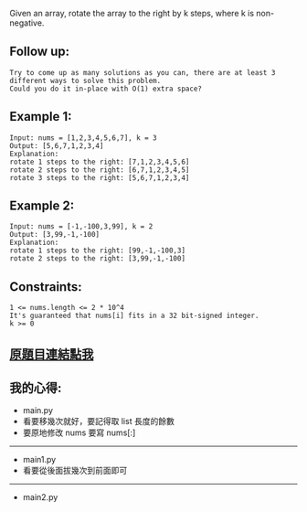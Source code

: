 Given an array, rotate the array to the right by k steps, where k is non-negative.

## Follow up:

	Try to come up as many solutions as you can, there are at least 3 different ways to solve this problem.
	Could you do it in-place with O(1) extra space?
 

## Example 1:

	Input: nums = [1,2,3,4,5,6,7], k = 3
	Output: [5,6,7,1,2,3,4]
	Explanation:
	rotate 1 steps to the right: [7,1,2,3,4,5,6]
	rotate 2 steps to the right: [6,7,1,2,3,4,5]
	rotate 3 steps to the right: [5,6,7,1,2,3,4]

## Example 2:

	Input: nums = [-1,-100,3,99], k = 2
	Output: [3,99,-1,-100]
	Explanation: 
	rotate 1 steps to the right: [99,-1,-100,3]
	rotate 2 steps to the right: [3,99,-1,-100]
 

## Constraints:

	1 <= nums.length <= 2 * 10^4
	It's guaranteed that nums[i] fits in a 32 bit-signed integer.
	k >= 0

## [原題目連結點我](https://leetcode.com/problems/rotate-array/)

## 我的心得:
* main.py
* 看要移幾次就好，要記得取 list 長度的餘數
* 要原地修改 nums 要寫 nums[:]
------

* main1.py
* 看要從後面拔幾次到前面即可
------

* main2.py
